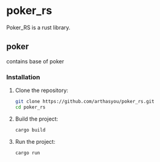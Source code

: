 # poker_rs

Poker_RS is a rust library.

## poker

contains base of poker

### Installation

1. Clone the repository:
    ```sh
    git clone https://github.com/arthasyou/poker_rs.git
    cd poker_rs
    ```

2. Build the project:
    ```sh
    cargo build
    ```


3. Run the project:
     ```sh
    cargo run
    ```